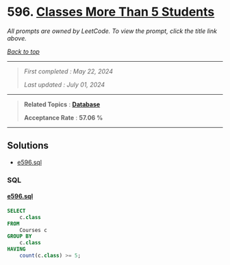 # 596. [Classes More Than 5 Students](<https://leetcode.com/problems/classes-more-than-5-students>)

*All prompts are owned by LeetCode. To view the prompt, click the title link above.*

*[Back to top](<../README.md>)*

------

> *First completed : May 22, 2024*
>
> *Last updated : July 01, 2024*

------

> **Related Topics** : **[Database](<by_topic/Database.md>)**
>
> **Acceptance Rate** : **57.06 %**

------

## Solutions

- [e596.sql](<../my-submissions/e596.sql>)
### SQL
#### [e596.sql](<../my-submissions/e596.sql>)
```SQL
SELECT
    c.class
FROM
    Courses c
GROUP BY
    c.class
HAVING 
    count(c.class) >= 5;
```

